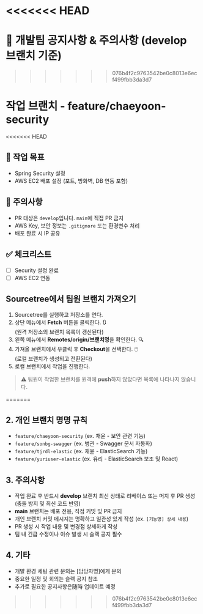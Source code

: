 <<<<<<< HEAD
=======
# 📢 개발팀 공지사항 & 주의사항 (develop 브랜치 기준)
>>>>>>> 076b4f2c9763542be0c8013e6ecf499fbb3da3d7

# 작업 브랜치 - feature/chaeyoon-security

<<<<<<< HEAD
## 📌 작업 목표
- Spring Security 설정
- AWS EC2 배포 설정 (포트, 방화벽, DB 연동 포함)

## 📎 주의사항
- PR 대상은 `develop`입니다. `main`에 직접 PR 금지
- AWS Key, 보안 정보는 `.gitignore` 또는 환경변수 처리
- 배포 완료 시 IP 공유

## ✅ 체크리스트
- [ ] Security 설정 완료
- [ ] AWS EC2 연동

## Sourcetree에서 팀원 브랜치 가져오기

1. Sourcetree를 실행하고 저장소를 연다.
2. 상단 메뉴에서 **Fetch** 버튼을 클릭한다. 🔃  
   (원격 저장소의 브랜치 목록이 갱신된다)
3. 왼쪽 메뉴에서 **Remotes/origin/브랜치명**을 확인한다. 🔍
4. 가져올 브랜치에서 우클릭 후 **Checkout**을 선택한다. 🖱️  
   (로컬 브랜치가 생성되고 전환된다)
5. 로컬 브랜치에서 작업을 진행한다.

> ⚠️ 팀원이 작업한 브랜치를 원격에 **push**하지 않았다면 목록에 나타나지 않습니다.



=======
## 2. 개인 브랜치 명명 규칙
- `feature/chaeyoon-security` (ex. 채윤 - 보안 관련 기능)
- `feature/sonbg-swagger` (ex. 병관 - Swagger 문서 자동화)
- `feature/tjrdl-elastic` (ex. 재윤 - ElasticSearch 기능)
- `feature/yuriuser-elastic` (ex. 유리 - ElasticSearch 보조 및 React)

## 3. 주의사항
- 작업 완료 후 반드시 **develop** 브랜치 최신 상태로 리베이스 또는 머지 후 PR 생성  
  (충돌 방지 및 최신 코드 반영)
- **main** 브랜치는 배포 전용, 직접 커밋 및 PR 금지  
- 개인 브랜치 커밋 메시지는 명확하고 일관성 있게 작성 (ex. `[기능명] 상세 내용`)
- PR 생성 시 작업 내용 및 변경점 상세하게 작성  
- 팀 내 긴급 수정이나 이슈 발생 시 슬랙 공지 필수  

## 4. 기타
- 개발 환경 세팅 관련 문의는 [담당자명]에게 문의  
- 중요한 일정 및 회의는 슬랙 공지 참조  
- 추가로 필요한 공지사항은随時 업데이트 예정  
>>>>>>> 076b4f2c9763542be0c8013e6ecf499fbb3da3d7
